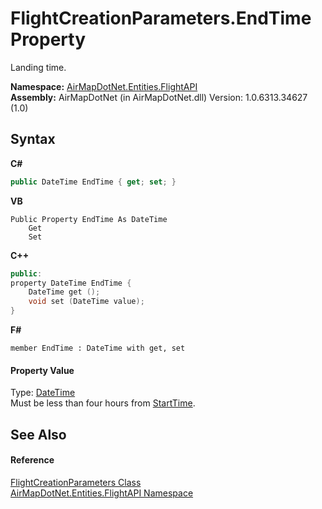 # FlightCreationParameters.EndTime Property 
 

Landing time.

**Namespace:**&nbsp;<a href="a60d18d4-c6d0-7461-9b94-22e39530ec94">AirMapDotNet.Entities.FlightAPI</a><br />**Assembly:**&nbsp;AirMapDotNet (in AirMapDotNet.dll) Version: 1.0.6313.34627 (1.0)

## Syntax

**C#**<br />
``` C#
public DateTime EndTime { get; set; }
```

**VB**<br />
``` VB
Public Property EndTime As DateTime
	Get
	Set
```

**C++**<br />
``` C++
public:
property DateTime EndTime {
	DateTime get ();
	void set (DateTime value);
}
```

**F#**<br />
``` F#
member EndTime : DateTime with get, set

```


#### Property Value
Type: <a href="http://msdn2.microsoft.com/en-us/library/03ybds8y" target="_blank">DateTime</a><br />Must be less than four hours from <a href="d7bb579b-4a64-03c0-e602-e869538104ce">StartTime</a>.

## See Also


#### Reference
<a href="549601ba-94fc-cf54-6b64-fed97d1c6032">FlightCreationParameters Class</a><br /><a href="a60d18d4-c6d0-7461-9b94-22e39530ec94">AirMapDotNet.Entities.FlightAPI Namespace</a><br />